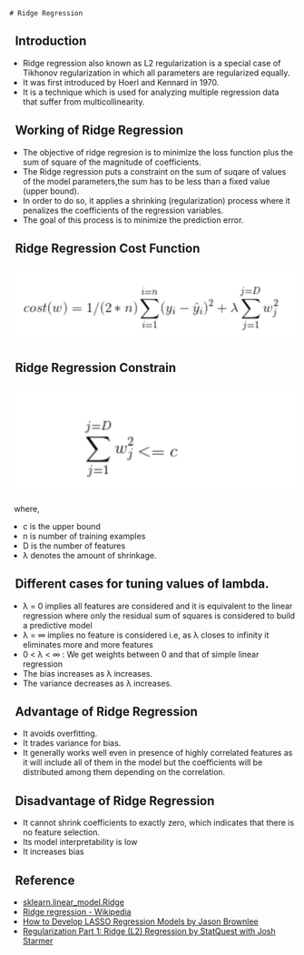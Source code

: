     # Ridge Regression

## &nbsp; Introduction
- Ridge regression also known as L2 regularization is a special case of Tikhonov regularization in which all parameters are regularized equally.
- It was first introduced by Hoerl and Kennard in 1970. 
- It is a technique which is used for analyzing multiple regression data that suffer from multicollinearity.
 

## &nbsp; Working of Ridge Regression
- The objective of ridge regresion is to minimize the loss function plus the sum of square of the magnitude of coefficients.
- The Ridge regression puts a constraint on the sum of suqare of values of the model parameters,the sum has to be less than a fixed value (upper bound).
- In order to do so, it applies a shrinking (regularization) process where it penalizes the coefficients of the regression variables. 
- The goal of this process is to minimize the prediction error.


## &nbsp; Ridge Regression Cost Function
<p align="center">
  <img src="https://github.com/divyanshu887/helper/blob/main/ridge_cost_function.jpeg">
</p>

## &nbsp; Ridge Regression Constrain
<p align="center">
  <img src="https://github.com/divyanshu887/helper/blob/main/ridge_constrain.jpeg">
</p>

&nbsp;&nbsp;where,
- c is the upper bound
- n is number of training examples
- D is the number of features 
- λ denotes the amount of shrinkage.

## &nbsp; Different cases for tuning values of lambda.
- λ = 0 implies all features are considered and it is equivalent to the linear regression where only the residual sum of squares is considered to build a predictive model
- λ = ∞ implies no feature is considered i.e, as λ closes to infinity it eliminates more and more features
- 0 < λ < ∞ : We get weights between 0 and that of simple linear regression
- The bias increases as λ increases.
- The variance decreases as λ increases.

## &nbsp; Advantage of Ridge Regression
- It avoids overfitting. 
- It trades variance for bias. 
- It generally works well even in presence of highly correlated features as it will include all of them in the model but the coefficients will be distributed among them depending on the correlation.

## &nbsp; Disadvantage of Ridge Regression
- It cannot shrink coefficients to exactly zero, which indicates that there is no feature selection.   
- Its model interpretability is low
- It increases bias

## &nbsp; Reference 
- [sklearn.linear_model.Ridge](https://scikit-learn.org/stable/modules/generated/sklearn.linear_model.Ridge.html)
- [Ridge regression - Wikipedia](https://en.wikipedia.org/wiki/Ridge_regression)
- [How to Develop LASSO Regression Models by Jason Brownlee](https://machinelearningmastery.com/ridge-regression-with-python/)
- [Regularization Part 1: Ridge (L2) Regression by StatQuest with Josh Starmer](https://youtu.be/Q81RR3yKn30)